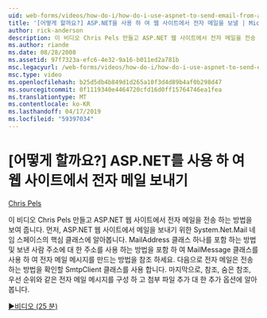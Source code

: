 ```yaml
---
uid: web-forms/videos/how-do-i/how-do-i-use-aspnet-to-send-email-from-a-web-site
title: '[어떻게 할까요?] ASP.NET을 사용 하 여 웹 사이트에서 전자 메일을 보낼 | Microsoft Docs'
author: rick-anderson
description: 이 비디오 Chris Pels 만들고 ASP.NET 웹 사이트에서 전자 메일을 전송 하는 방법을 보여 줍니다. 먼저 System.Net.Mail 네임 스페이스 f의 핵심 클래스에 대 한 알아보기...
ms.author: riande
ms.date: 08/28/2008
ms.assetid: 97f7323a-efc6-4e32-9a16-b011ed2a781b
msc.legacyurl: /web-forms/videos/how-do-i/how-do-i-use-aspnet-to-send-email-from-a-web-site
msc.type: video
ms.openlocfilehash: b25d5db4b849d1d265a10f3d4d89b4af0b298d47
ms.sourcegitcommit: 0f1119340e4464720cfd16d0ff15764746ea1fea
ms.translationtype: MT
ms.contentlocale: ko-KR
ms.lasthandoff: 04/17/2019
ms.locfileid: "59397034"
---
```

# <a name="how-do-i-use-aspnet-to-send-email-from-a-web-site"></a>[어떻게 할까요?] ASP.NET를 사용 하 여 웹 사이트에서 전자 메일 보내기

[Chris Pels](https://twitter.com/chrispels)

이 비디오 Chris Pels 만들고 ASP.NET 웹 사이트에서 전자 메일을 전송 하는 방법을 보여 줍니다. 먼저, ASP.NET 웹 사이트에서 메일을 보내기 위한 System.Net.Mail 네임 스페이스의 핵심 클래스에 알아봅니다. MailAddress 클래스 하나를 포함 하는 방법 및 보낸 사람 주소에 대 한 주소를 사용 하는 방법을 포함 하 여 MailMessage 클래스를 사용 하 여 전자 메일 메시지를 만드는 방법을 참조 하세요. 다음으로 전자 메일은 전송 하는 방법을 확인할 SmtpClient 클래스를 사용 합니다. 마지막으로, 참조, 숨은 참조, 우선 순위와 같은 전자 메일 메시지를 구성 하 고 첨부 파일 추가 대 한 추가 옵션에 알아봅니다.

[&#9654;비디오 (25 분)](https://channel9.msdn.com/Blogs/ASP-NET-Site-Videos/how-do-i-use-aspnet-to-send-email-from-a-web-site)
